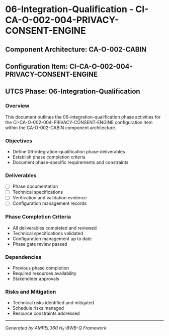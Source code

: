 # 06-Integration-Qualification - CI-CA-O-002-004-PRIVACY-CONSENT-ENGINE

## Component Architecture: CA-O-002-CABIN
## Configuration Item: CI-CA-O-002-004-PRIVACY-CONSENT-ENGINE
## UTCS Phase: 06-Integration-Qualification

### Overview
This document outlines the 06-integration-qualification phase activities for the CI-CA-O-002-004-PRIVACY-CONSENT-ENGINE configuration item within the CA-O-002-CABIN component architecture.

### Objectives
- Define 06-integration-qualification phase deliverables
- Establish phase completion criteria
- Document phase-specific requirements and constraints

### Deliverables
- [ ] Phase documentation
- [ ] Technical specifications
- [ ] Verification and validation evidence
- [ ] Configuration management records

### Phase Completion Criteria
- All deliverables completed and reviewed
- Technical specifications validated
- Configuration management up to date
- Phase gate review passed

### Dependencies
- Previous phase completion
- Required resources availability
- Stakeholder approvals

### Risks and Mitigation
- Technical risks identified and mitigated
- Schedule risks managed
- Resource constraints addressed

---
*Generated by AMPEL360 H₂-BWB-Q Framework*
